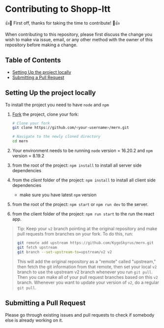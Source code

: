 # Contributing to Shopp-Itt

👍🎉 First off, thanks for taking the time to contribute! 🎉👍

When contributing to this repository, please first discuss the change you wish to make via issue, email, or any other method with the owner of this repository before making a change.


## Table of Contents

- [Setting Up the project locally](#setting-up-the-project-locally)
- [Submitting a Pull Request](#submitting-a-pull-request)

## Setting Up the project locally

To install the project you need to have `node` and `npm`

1.  [Fork](https://help.github.com/articles/fork-a-repo/) the project, clone
    your fork:

    ```sh
    # Clone your fork
    git clone https://github.com/<your-username>/mern.git

    # Navigate to the newly cloned directory
    cd mern
    ```

2.  Your environment needs to be running `node` version = 16.20.2 and `npm` version = 8.19.2

3.  from the root of the project: `npm install` to install all server side dependencies

4.  from the *client* folder of the project: `npm install` to install all client side dependencies

    - make sure you have latest `npm` version

5.  from the root of the project: `npm start` or `npm run dev` to the server.

6.  from the client folder of the project: `npm run start` to the run the react app.

> Tip: Keep your `v2` branch pointing at the original repository and make
> pull requests from branches on your fork. To do this, run:
>
> ```sh
> git remote add upstream https://github.com/KygoSkyrus/mern.git
> git fetch upstream
> git branch --set-upstream-to=upstream/v2 v2
> ```
>
> This will add the original repository as a "remote" called "upstream," then
> fetch the git information from that remote, then set your local `v2`
> branch to use the upstream v2 branch whenever you run `git pull`. Then you
> can make all of your pull request branches based on this `v2` branch.
> Whenever you want to update your version of `v2`, do a regular `git pull`.

## Submitting a Pull Request

Please go through existing issues and pull requests to check if somebody else is already working on it.
